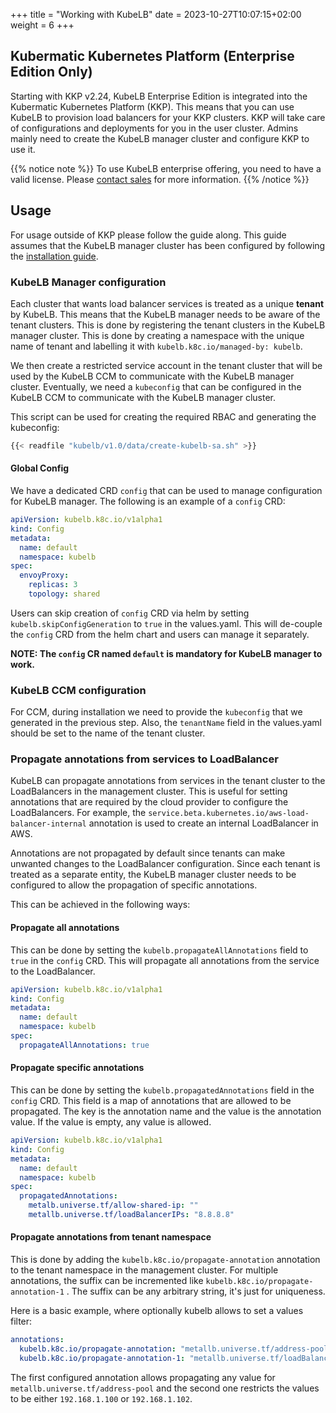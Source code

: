 +++
title = "Working with KubeLB"
date = 2023-10-27T10:07:15+02:00
weight = 6
+++

## Kubermatic Kubernetes Platform (Enterprise Edition Only)

Starting with KKP v2.24, KubeLB Enterprise Edition is integrated into the Kubermatic Kubernetes Platform (KKP). This means that you can use KubeLB to provision load balancers for your KKP clusters. KKP will take care of configurations and deployments for you in the user cluster. Admins mainly need to create the KubeLB manager cluster and configure KKP to use it.

{{% notice note %}}
To use KubeLB enterprise offering, you need to have a valid license. Please [contact sales](mailto:sales@kubermatic.com) for more information.
{{% /notice %}}

## Usage

For usage outside of KKP please follow the guide along. This guide assumes that the KubeLB manager cluster has been configured by following the [installation guide](../installation/).

### KubeLB Manager configuration

Each cluster that wants load balancer services is treated as a unique **tenant** by KubeLB. This means that the KubeLB manager needs to be aware of the tenant clusters. This is done by registering the tenant clusters in the KubeLB manager cluster. This is done by creating a namespace with the unique name of tenant and labelling it with `kubelb.k8c.io/managed-by: kubelb`.

We then create a restricted service account in the tenant cluster that will be used by the KubeLB CCM to communicate with the KubeLB manager cluster. Eventually, we need a `kubeconfig` that can be configured in the KubeLB CCM to communicate with the KubeLB manager cluster.

This script can be used for creating the required RBAC and generating the kubeconfig:

```sh
{{< readfile "kubelb/v1.0/data/create-kubelb-sa.sh" >}}
```

#### Global Config

We have a dedicated CRD `config` that can be used to manage configuration for KubeLB manager. The following is an example of a `config` CRD:

```yaml
apiVersion: kubelb.k8c.io/v1alpha1
kind: Config
metadata:
  name: default
  namespace: kubelb
spec:
  envoyProxy:
    replicas: 3
    topology: shared
```

Users can skip creation  of `config` CRD via helm by setting `kubelb.skipConfigGeneration` to `true` in the values.yaml. This will de-couple the `config` CRD from the helm chart and users can manage it separately.

**NOTE: The `config` CR named `default` is mandatory for KubeLB manager to work.**

### KubeLB CCM configuration

For CCM, during installation we need to provide the `kubeconfig` that we generated in the previous step. Also, the `tenantName` field in the values.yaml should be set to the name of the tenant cluster.

### Propagate annotations from services to LoadBalancer

KubeLB can propagate annotations from services in the tenant cluster to the LoadBalancers in the management cluster. This is useful for setting annotations that are required by the cloud provider to configure the LoadBalancers. For example, the `service.beta.kubernetes.io/aws-load-balancer-internal` annotation is used to create an internal LoadBalancer in AWS.

Annotations are not propagated by default since tenants can make unwanted changes to the LoadBalancer configuration. Since each tenant is treated as a separate entity, the KubeLB manager cluster needs to be configured to allow the propagation of specific annotations.

This can be achieved in the following ways:

#### Propagate all annotations

This can be done by setting the `kubelb.propagateAllAnnotations` field to `true` in the `config` CRD. This will propagate all annotations from the service to the LoadBalancer.

```yaml
apiVersion: kubelb.k8c.io/v1alpha1
kind: Config
metadata:
  name: default
  namespace: kubelb
spec:
  propagateAllAnnotations: true
```

#### Propagate specific annotations

This can be done by setting the `kubelb.propagatedAnnotations` field in the `config` CRD. This field is a map of annotations that are allowed to be propagated. The key is the annotation name and the value is the annotation value. If the value is empty, any value is allowed.

```yaml
apiVersion: kubelb.k8c.io/v1alpha1
kind: Config
metadata:
  name: default
  namespace: kubelb
spec:
  propagatedAnnotations:
    metalb.universe.tf/allow-shared-ip: ""
    metallb.universe.tf/loadBalancerIPs: "8.8.8.8"
```

#### Propagate annotations from tenant namespace

This is done by adding the `kubelb.k8c.io/propagate-annotation` annotation to the tenant namespace in the management cluster. For multiple annotations, the suffix can be incremented like `kubelb.k8c.io/propagate-annotation-1` . The suffix can be any arbitrary string, it's just for uniqueness.

Here is a basic example, where optionally kubelb allows to set a values filter:

```yaml
annotations:
  kubelb.k8c.io/propagate-annotation: "metallb.universe.tf/address-pool"
  kubelb.k8c.io/propagate-annotation-1: "metallb.universe.tf/loadBalancerIPs=192.168.1.100,192.168.1.102"
```

The first configured annotation allows propagating any value for `metallb.universe.tf/address-pool` and the second one restricts the values to be either `192.168.1.100` or `192.168.1.102`.
